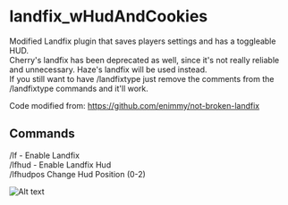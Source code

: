 # landfix_wHudAndCookies
Modified Landfix plugin that saves players settings and has a toggleable HUD.   
Cherry's landfix has been deprecated as well, since it's not really reliable and unnecessary. Haze's landfix will be used instead.   
If you still want to have /landfixtype just remove the comments from the /landfixtype commands and it'll work.    

Code modified from: https://github.com/enimmy/not-broken-landfix    

## Commands    
/lf - Enable Landfix    
/lfhud - Enable Landfix Hud    
/lfhudpos <number> Change Hud Position (0-2)

![Alt text](https://i.imgur.com/eKNKt8C.jpeg)  
